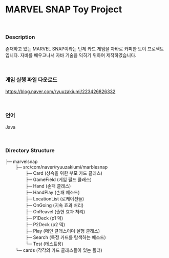 # MARVEL SNAP Toy Project
<br>
<img alt="" src="https://github.com/mojitusa/MarvelSnapToyProject/blob/master/marblesnap/img/marble%20snap%20readme%20main%20.png">

<br>

### Description

존재하고 있는 MARVEL SNAP이라는 턴제 카드 게임을 자바로 카피한 토이 프로젝트입니다.
자바를 배우고나서 자바 기술을 익히기 위하여 제작하였습니다.

<br>

### 게임 실행 파일 다운로드
<a href="https://blog.naver.com/ryuuzakiumi/223426826332" target="_blank">https://blog.naver.com/ryuuzakiumi/223426826332</a>

<br>

### 언어
Java

<br>

### Directory Structure

├─ marvelsnap  
&nbsp;&nbsp;&nbsp;&nbsp;&nbsp;&nbsp;&nbsp;&nbsp;├─ src/com/naver/ryuuzakiumi/marblesnap   
&nbsp;&nbsp;&nbsp;&nbsp;&nbsp;&nbsp;&nbsp;&nbsp;&nbsp;&nbsp;&nbsp;&nbsp;&nbsp;&nbsp;&nbsp;&nbsp;├─ Card (상속을 위한 부모 카드 클래스)  
&nbsp;&nbsp;&nbsp;&nbsp;&nbsp;&nbsp;&nbsp;&nbsp;&nbsp;&nbsp;&nbsp;&nbsp;&nbsp;&nbsp;&nbsp;&nbsp;├─ GameField (게임 필드 클래스)  
&nbsp;&nbsp;&nbsp;&nbsp;&nbsp;&nbsp;&nbsp;&nbsp;&nbsp;&nbsp;&nbsp;&nbsp;&nbsp;&nbsp;&nbsp;&nbsp;├─ Hand (손패 클래스)  
&nbsp;&nbsp;&nbsp;&nbsp;&nbsp;&nbsp;&nbsp;&nbsp;&nbsp;&nbsp;&nbsp;&nbsp;&nbsp;&nbsp;&nbsp;&nbsp;├─ HandPlay (손패 메소드)  
&nbsp;&nbsp;&nbsp;&nbsp;&nbsp;&nbsp;&nbsp;&nbsp;&nbsp;&nbsp;&nbsp;&nbsp;&nbsp;&nbsp;&nbsp;&nbsp;├─ LocationList (로케이션들)  
&nbsp;&nbsp;&nbsp;&nbsp;&nbsp;&nbsp;&nbsp;&nbsp;&nbsp;&nbsp;&nbsp;&nbsp;&nbsp;&nbsp;&nbsp;&nbsp;├─ OnGoing (지속 효과 처리)  
&nbsp;&nbsp;&nbsp;&nbsp;&nbsp;&nbsp;&nbsp;&nbsp;&nbsp;&nbsp;&nbsp;&nbsp;&nbsp;&nbsp;&nbsp;&nbsp;├─ OnReavel (출현 효과 처리)  
&nbsp;&nbsp;&nbsp;&nbsp;&nbsp;&nbsp;&nbsp;&nbsp;&nbsp;&nbsp;&nbsp;&nbsp;&nbsp;&nbsp;&nbsp;&nbsp;├─ P1Deck (p1 덱)  
&nbsp;&nbsp;&nbsp;&nbsp;&nbsp;&nbsp;&nbsp;&nbsp;&nbsp;&nbsp;&nbsp;&nbsp;&nbsp;&nbsp;&nbsp;&nbsp;├─ P2Deck (p2 덱)  
&nbsp;&nbsp;&nbsp;&nbsp;&nbsp;&nbsp;&nbsp;&nbsp;&nbsp;&nbsp;&nbsp;&nbsp;&nbsp;&nbsp;&nbsp;&nbsp;├─ Play (메인 클래스이며 실행 클래스)  
&nbsp;&nbsp;&nbsp;&nbsp;&nbsp;&nbsp;&nbsp;&nbsp;&nbsp;&nbsp;&nbsp;&nbsp;&nbsp;&nbsp;&nbsp;&nbsp;├─ Search (특정 카드를 탐색하는 메소드)  
&nbsp;&nbsp;&nbsp;&nbsp;&nbsp;&nbsp;&nbsp;&nbsp;&nbsp;&nbsp;&nbsp;&nbsp;&nbsp;&nbsp;&nbsp;&nbsp;└─ Test (테스트용)  
&nbsp;&nbsp;&nbsp;&nbsp;&nbsp;&nbsp;&nbsp;&nbsp;└─ cards (각각의 카드 클래스들이 있는 폴더)  



